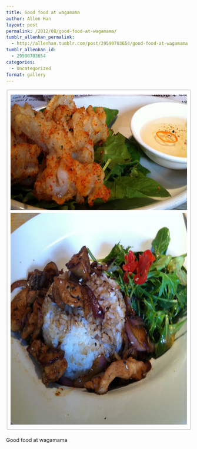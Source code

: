 ```yaml
---
title: Good food at wagamama
author: Allen Han
layout: post
permalink: /2012/08/good-food-at-wagamama/
tumblr_allenhan_permalink:
  - http://allenhan.tumblr.com/post/29590703654/good-food-at-wagamama
tumblr_allenhan_id:
  - 29590703654
categories:
  - Uncategorized
format: gallery
---
```

[<img class="alignnone size-full wp-image-426" alt="tumblr_m8vlscyaAw1qzkacto1_" src="/images/uploads/2013/03/tumblr_m8vlscyaAw1qzkacto1_.jpg" width="672" height="928" />][1]

Good food at wagamama

 [1]: /images/uploads/2013/03/tumblr_m8vlscyaAw1qzkacto1_.jpg
